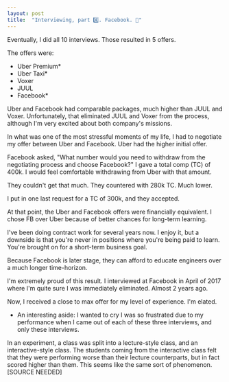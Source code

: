 ```yaml
---
layout: post
title:  "Interviewing, part 4️⃣. Facebook. 🔵"
---
```


Eventually, I did all 10 interviews. Those resulted in 5 offers.

The offers were:

- Uber Premium*
- Uber Taxi*
- Voxer
- JUUL
- Facebook*

Uber and Facebook had comparable packages, much higher than JUUL and Voxer. Unfortunately, that eliminated JUUL and Voxer from the process, although I'm very excited about both company's missions.

In what was one of the most stressful moments of my life, I had to negotiate my offer between Uber and Facebook. Uber had the higher initial offer.

Facebook asked, "What number would you need to withdraw from the negotiating process and choose Facebook?" I gave a total comp (TC) of 400k. I would feel comfortable withdrawing from Uber with that amount.

They couldn't get that much. They countered with 280k TC. Much lower.

I put in one last request for a TC of 300k, and they accepted.

At that point, the Uber and Facebook offers were financially equivalent. I chose FB over Uber because of better chances for long-term learning.

I've been doing contract work for several years now. I enjoy it, but a downside is that you're never in positions where you're being paid to learn. You're brought on for a short-term business goal.

Because Facebook is later stage, they can afford to educate engineers over a much longer time-horizon.

I'm extremely proud of this result. I interviewed at Facebook in April of 2017 where I'm quite sure I was immediately eliminated. Almost 2 years ago.

Now, I received a close to max offer for my level of experience. I'm elated.

* An interesting aside: I wanted to cry I was so frustrated due to my performance when I came out of each of these three interviews, and only these interviews. 

In an experiment, a class was split into a lecture-style class, and an interactive-style class. The students coming from the interactive class felt that they were performing worse than their lecture counterparts, but in fact scored higher than them. This seems like the same sort of phenomenon. [SOURCE NEEDED]
